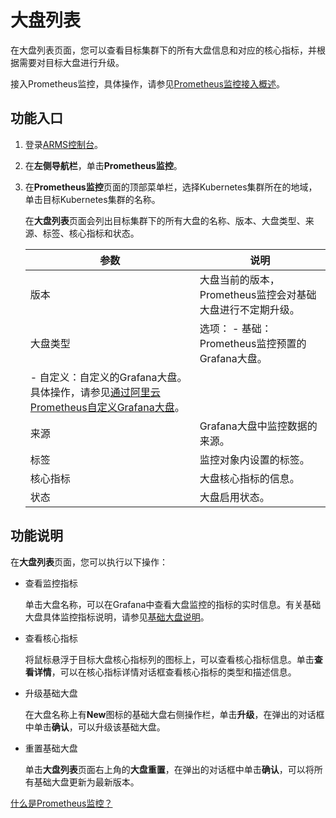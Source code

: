 # 大盘列表

在大盘列表页面，您可以查看目标集群下的所有大盘信息和对应的核心指标，并根据需要对目标大盘进行升级。

接入Prometheus监控，具体操作，请参见[Prometheus监控接入概述]()。

## 功能入口

1.  登录[ARMS控制台](https://arms-ap-southeast-1.console.aliyun.com/#/home)。

2.  在**左侧导航栏**，单击**Prometheus监控**。

3.  在**Prometheus监控**页面的顶部菜单栏，选择Kubernetes集群所在的地域，单击目标Kubernetes集群的名称。

    在**大盘列表**页面会列出目标集群下的所有大盘的名称、版本、大盘类型、来源、标签、核心指标和状态。

    |参数|说明|
    |--|--|
    |版本|大盘当前的版本，Prometheus监控会对基础大盘进行不定期升级。|
    |大盘类型|选项：    -   基础：Prometheus监控预置的Grafana大盘。
    -   自定义：自定义的Grafana大盘。具体操作，请参见[通过阿里云Prometheus自定义Grafana大盘]()。 |
    |来源|Grafana大盘中监控数据的来源。|
    |标签|监控对象内设置的标签。|
    |核心指标|大盘核心指标的信息。|
    |状态|大盘启用状态。|


## 功能说明

在**大盘列表**页面，您可以执行以下操作：

-   查看监控指标

    单击大盘名称，可以在Grafana中查看大盘监控的指标的实时信息。有关基础大盘具体监控指标说明，请参见[基础大盘说明]()。

-   查看核心指标

    将鼠标悬浮于目标大盘核心指标列的图标上，可以查看核心指标信息。单击**查看详情**，可以在核心指标详情对话框查看核心指标的类型和描述信息。

-   升级基础大盘

    在大盘名称上有**New**图标的基础大盘右侧操作栏，单击**升级**，在弹出的对话框中单击**确认**，可以升级该基础大盘。

-   重置基础大盘

    单击**大盘列表**页面右上角的**大盘重置**，在弹出的对话框中单击**确认**，可以将所有基础大盘更新为最新版本。


[什么是Prometheus监控？]()

